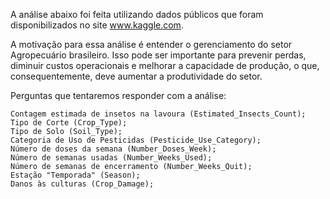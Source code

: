 

A análise abaixo foi feita utilizando dados públicos que foram disponibilizados no site www.kaggle.com.

A motivação para essa análise é entender o gerenciamento do setor Agropecuário brasileiro. Isso pode ser importante para prevenir perdas, diminuir custos operacionais e melhorar a capacidade de produção, o que, consequentemente, deve aumentar a produtividade do setor.

Perguntas que tentaremos responder com a análise:

    Contagem estimada de insetos na lavoura (Estimated_Insects_Count);
    Tipo de Corte (Crop_Type);
    Tipo de Solo (Soil_Type);
    Categoria de Uso de Pesticidas (Pesticide_Use_Category);
    Número de doses da semana (Number_Doses_Week);
    Número de semanas usadas (Number_Weeks_Used);
    Número de semanas de encerramento (Number_Weeks_Quit);
    Estação "Temporada" (Season);
    Danos às culturas (Crop_Damage);

